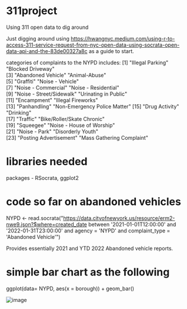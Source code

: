 # 311project
Using 311 open data to dig around


Just digging around using https://hwangnyc.medium.com/using-r-to-access-311-service-request-from-nyc-open-data-using-socrata-open-data-api-and-the-83de00327a8c as a guide to start. 

categories of complaints to the NYPD includes: 
 [1] "Illegal Parking"             "Blocked Driveway"           
 [3] "Abandoned Vehicle"           "Animal-Abuse"               
 [5] "Graffiti"                    "Noise - Vehicle"            
 [7] "Noise - Commercial"          "Noise - Residential"        
 [9] "Noise - Street/Sidewalk"     "Urinating in Public"        
[11] "Encampment"                  "Illegal Fireworks"          
[13] "Panhandling"                 "Non-Emergency Police Matter"
[15] "Drug Activity"               "Drinking"                   
[17] "Traffic"                     "Bike/Roller/Skate Chronic"  
[19] "Squeegee"                    "Noise - House of Worship"   
[21] "Noise - Park"                "Disorderly Youth"           
[23] "Posting Advertisement"       "Mass Gathering Complaint" 

# libraries needed 

packages - RSocrata, ggplot2

# code so far on abandoned vehicles 
NYPD <- read.socrata("https://data.cityofnewyork.us/resource/erm2-nwe9.json?$where=created_date between '2021-01-01T12:00:00' and '2022-01-31T23:00:00' and agency = 'NYPD' and complaint_type = 'Abandoned Vehicle'")

Provides essentially 2021 and YTD 2022 Abandoned vehicle reports. 

# simple bar chart as the following

ggplot(data= NYPD, aes(x = borough)) + geom_bar() 

![image](https://user-images.githubusercontent.com/14792681/151902839-f40eb8a3-7567-4f2e-be3c-c77857514a4b.png)
